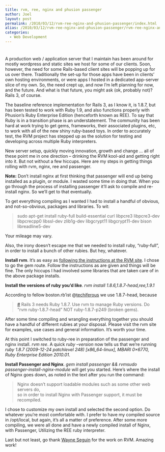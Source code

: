```yaml
---
title: rvm, ree, nginx and phusion passenger
author: Joel
layout: post
permalink: /2010/03/12/rvm-ree-nginx-and-phusion-passenger/index.html
alias: /2010/03/12/rvm-ree-nginx-and-phusion-passenger/rvm-ree-nginx-and-phusion-passenger
categories:
  - Web Development
---
```

# 

A production web / application server that I maintain has been around for mostly wordpress and static sites we host for some of our clients. Soon, however, the need for some Rails-based client sites will be popping up for us over there. Traditionally the set-up for those apps have been in clients’ own hosting environments, or were apps I hosted in a dedicated app-server slice of my own. So, the need crept up, and now I’m left planning for now, and the future. And what is that future, you might ask (ok, probably not)? Rails 3, of course. 

The baseline reference implementation for Rails 3, as I know it, is 1.8.7, but has been tested to work with Ruby 1.9, and also functions properly with Phusion’s Ruby Enterprise Edition (henceforth known as REE). To say that Ruby is in a transition phase is an understatement. The community has been hard at work trying to get gems, frameworks, their associated plugins, etc, to work with all of the new shiny ruby-based toys. In order to accurately test, the RVM project has stepped up as the solution for testing and developing across multiple Ruby interpreters. 

New server setup, quickly moving innovation, growth and change … all of these point me in one direction – drinking the RVM kool-aid and getting right into it. But not without a few hiccups. Here are my steps in getting things rolling with rvm, nginx, ree and passenger.

**Note:** Don’t install nginx at first thinking that passenger will end up being installed as a plugin, or module. I wasted some time in doing that. When you go through the process of installing passenger it’ll ask to compile and re-install nginx. So we’ll get to that eventually.

To get everything compiling as I wanted I had to install a handful of obvious, and not-so-obvious, packages and libraries. To wit: 

> sudo apt-get install ruby-full build-essential curl libpcre3 libpcre3-dev libpcrecpp0 libssl-dev zlib1g-dev libgcrypt11 libgcrypt11-dev bison libreadline5-dev

Your mileage may vary.

Also, the irony doesn’t escape me that we needed to install ruby, “ruby-full”, in order to install a bunch of other rubies. But hey, whatever.

**Install rvm**. It’s as easy as [following the instructions at the RVM site][1]. I chose to go the gem route. Follow the instructions as are given and things will be fine. The only hiccups I had involved some libraries that are taken care of in the above package installs.

 [1]: http://rvm.beginrescueend.com/rvm/install/

**Install the versions of ruby you’d like**. *rvm install 1.8.6,1.8.7-head,ree,1.9.1*

According to fellow boston.rb’ist @[techiferous][2] we use 1.8.7-head, because

 [2]: http://twitter.com/techiferous

> [#][3] Rails 3 needs Ruby 1.8.7. Use rvm to manage Ruby versions. Do “rvm ruby-1.8.7-head” NOT ruby-1.8.7-p249 (broken gems).

 [3]: http://twitter.com/techiferous/status/8751925362

After some time compiling and wrangling everything together you should have a handful of different rubies at your disposal. Please visit the rvm site for examples, use cases and general information. It’s worth your time. 

At this point I switched to ruby-ree in preparation of the passenger and nginx install. *rvm ree*. A quick *ruby –version* now tells us that we’re running *ruby 1.8.7 (2009-12-24 patchlevel 248) [x86_64-linux], MBARI 0×6770, Ruby Enterprise Edition 2010.01*. 

**Install Passenger and Nginx**. *gem install passenger && rvmsudo passenger-install-nginx-module* will get you started. Here’s where the install of Nginx goes down, as noted in the text after you run the command: 

> Nginx doesn’t support loadable modules such as some other web servers do,  
> so in order to install Nginx with Passenger support, it must be recompiled.

I chose to customize my own install and selected the second option. Do whatever you’re most comfortable with. I prefer to have my compiled source in /opt/local, but again, it’s all a matter of preference. After some more compiling, we were all done and have a newly compiled install of Nginx, with Passenger, Utilizing the REE ruby interpreter.

Last but not least, go thank [Wayne Seguin][4] for the work on RVM. Amazing work!

 [4]: http://twitter.com/wayneeseguin
